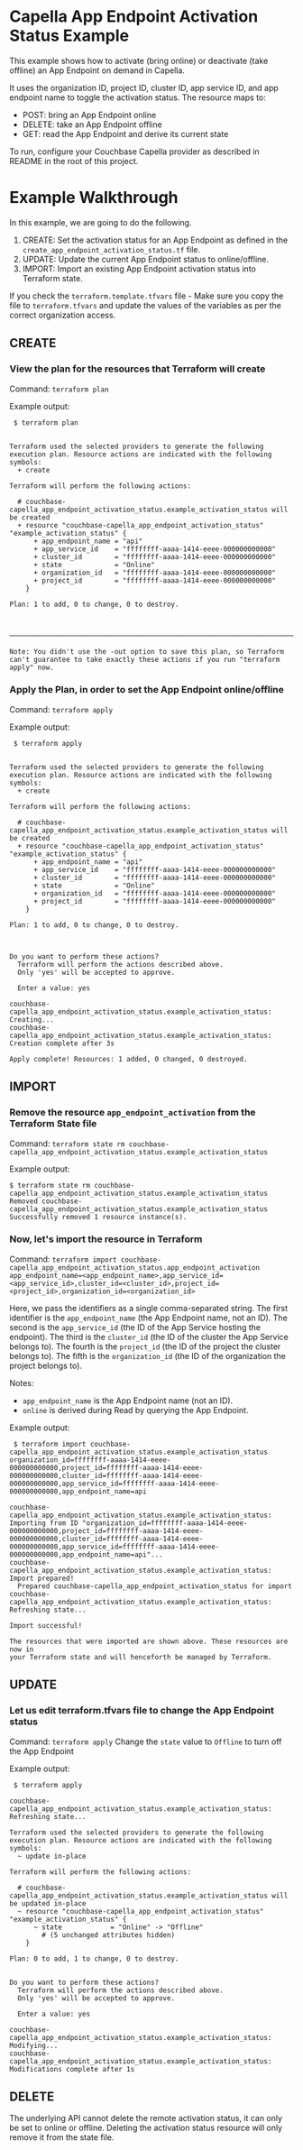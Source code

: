 # Capella App Endpoint Activation Status Example

This example shows how to activate (bring online) or deactivate (take offline) an App Endpoint on demand in Capella.

It uses the organization ID, project ID, cluster ID, app service ID, and app endpoint name to toggle the activation status. The resource maps to:
- POST: bring an App Endpoint online
- DELETE: take an App Endpoint offline
- GET: read the App Endpoint and derive its current state

To run, configure your Couchbase Capella provider as described in README in the root of this project.

# Example Walkthrough

In this example, we are going to do the following.

1. CREATE: Set the activation status for an App Endpoint as defined in the `create_app_endpoint_activation_status.tf` file.
2. UPDATE: Update the current App Endpoint status to online/offline.
3. IMPORT: Import an existing App Endpoint activation status into Terraform state.

If you check the `terraform.template.tfvars` file - Make sure you copy the file to `terraform.tfvars` and update the values of the variables as per the correct organization access.

## CREATE
### View the plan for the resources that Terraform will create

Command: `terraform plan`

Example output:
```
 $ terraform plan   


Terraform used the selected providers to generate the following execution plan. Resource actions are indicated with the following symbols:
  + create

Terraform will perform the following actions:

  # couchbase-capella_app_endpoint_activation_status.example_activation_status will be created
  + resource "couchbase-capella_app_endpoint_activation_status" "example_activation_status" {
      + app_endpoint_name = "api"
      + app_service_id    = "ffffffff-aaaa-1414-eeee-000000000000"
      + cluster_id        = "ffffffff-aaaa-1414-eeee-000000000000"
      + state             = "Online"
      + organization_id   = "ffffffff-aaaa-1414-eeee-000000000000"
      + project_id        = "ffffffff-aaaa-1414-eeee-000000000000"
    }

Plan: 1 to add, 0 to change, 0 to destroy.



──────────────────────────────────────────────────────────────────────────────────────────────────────────────────────────────────────────────────────────────────────────────────────────────────────────────────────────────────────────

Note: You didn't use the -out option to save this plan, so Terraform can't guarantee to take exactly these actions if you run "terraform apply" now.
```


### Apply the Plan, in order to set the App Endpoint online/offline

Command: `terraform apply`

Example output:

```
 $ terraform apply


Terraform used the selected providers to generate the following execution plan. Resource actions are indicated with the following symbols:
  + create

Terraform will perform the following actions:

  # couchbase-capella_app_endpoint_activation_status.example_activation_status will be created
  + resource "couchbase-capella_app_endpoint_activation_status" "example_activation_status" {
      + app_endpoint_name = "api"
      + app_service_id    = "ffffffff-aaaa-1414-eeee-000000000000"
      + cluster_id        = "ffffffff-aaaa-1414-eeee-000000000000"
      + state             = "Online"
      + organization_id   = "ffffffff-aaaa-1414-eeee-000000000000"
      + project_id        = "ffffffff-aaaa-1414-eeee-000000000000"
    }

Plan: 1 to add, 0 to change, 0 to destroy.



Do you want to perform these actions?
  Terraform will perform the actions described above.
  Only 'yes' will be accepted to approve.

  Enter a value: yes

couchbase-capella_app_endpoint_activation_status.example_activation_status: Creating...
couchbase-capella_app_endpoint_activation_status.example_activation_status: Creation complete after 3s

Apply complete! Resources: 1 added, 0 changed, 0 destroyed.
```

## IMPORT
### Remove the resource `app_endpoint_activation` from the Terraform State file

Command: `terraform state rm couchbase-capella_app_endpoint_activation_status.example_activation_status`

Example output:

```
$ terraform state rm couchbase-capella_app_endpoint_activation_status.example_activation_status
Removed couchbase-capella_app_endpoint_activation_status.example_activation_status
Successfully removed 1 resource instance(s).
```

### Now, let's import the resource in Terraform

Command: `terraform import couchbase-capella_app_endpoint_activation_status.app_endpoint_activation app_endpoint_name=<app_endpoint_name>,app_service_id=<app_service_id>,cluster_id=<cluster_id>,project_id=<project_id>,organization_id=<organization_id>`

Here, we pass the identifiers as a single comma-separated string.
The first identifier is the `app_endpoint_name` (the App Endpoint name, not an ID).
The second is the `app_service_id` (the ID of the App Service hosting the endpoint).
The third is the `cluster_id` (the ID of the cluster the App Service belongs to).
The fourth is the `project_id` (the ID of the project the cluster belongs to).
The fifth is the `organization_id` (the ID of the organization the project belongs to).

Notes:
- `app_endpoint_name` is the App Endpoint name (not an ID).
- `online` is derived during Read by querying the App Endpoint.

Example output:

```
 $ terraform import couchbase-capella_app_endpoint_activation_status.example_activation_status organization_id=ffffffff-aaaa-1414-eeee-000000000000,project_id=ffffffff-aaaa-1414-eeee-000000000000,cluster_id=ffffffff-aaaa-1414-eeee-000000000000,app_service_id=ffffffff-aaaa-1414-eeee-000000000000,app_endpoint_name=api

couchbase-capella_app_endpoint_activation_status.example_activation_status: Importing from ID "organization_id=ffffffff-aaaa-1414-eeee-000000000000,project_id=ffffffff-aaaa-1414-eeee-000000000000,cluster_id=ffffffff-aaaa-1414-eeee-000000000000,app_service_id=ffffffff-aaaa-1414-eeee-000000000000,app_endpoint_name=api"...
couchbase-capella_app_endpoint_activation_status.example_activation_status: Import prepared!
  Prepared couchbase-capella_app_endpoint_activation_status for import
couchbase-capella_app_endpoint_activation_status.example_activation_status: Refreshing state...

Import successful!

The resources that were imported are shown above. These resources are now in
your Terraform state and will henceforth be managed by Terraform.
```

## UPDATE
### Let us edit terraform.tfvars file to change the App Endpoint status

Command: `terraform apply`
Change the `state` value to `Offline` to turn off the App Endpoint

Example output:

```
 $ terraform apply                                                                              

couchbase-capella_app_endpoint_activation_status.example_activation_status: Refreshing state...

Terraform used the selected providers to generate the following execution plan. Resource actions are indicated with the following symbols:
  ~ update in-place

Terraform will perform the following actions:

  # couchbase-capella_app_endpoint_activation_status.example_activation_status will be updated in-place
  ~ resource "couchbase-capella_app_endpoint_activation_status" "example_activation_status" {
      ~ state            = "Online" -> "Offline"
        # (5 unchanged attributes hidden)
    }

Plan: 0 to add, 1 to change, 0 to destroy.


Do you want to perform these actions?
  Terraform will perform the actions described above.
  Only 'yes' will be accepted to approve.

  Enter a value: yes

couchbase-capella_app_endpoint_activation_status.example_activation_status: Modifying...
couchbase-capella_app_endpoint_activation_status.example_activation_status: Modifications complete after 1s
```

## DELETE
The underlying API cannot delete the remote activation status, it can only be set to online or offline. Deleting the activation status resource will only remove it from the state file.